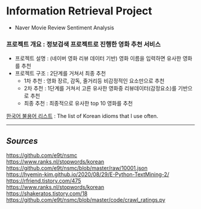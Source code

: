 # Information Retrieval Project  
- Naver Movie Review Sentiment Analysis

### 프로젝트 개요 : 정보검색 프로젝트로 진행한 영화 추천 서비스
- 프로젝트 설명 : (네이버 영화 리뷰 데이터 기반) 영화 이름을 입력하면 유사한 영화를 추천
- 프로젝트 구조 : 2단계를 거쳐서 최종 추천
  - 1차 추천 : 영화 장르, 감독, 줄거리등 비감정적인 요소만으로 추천
  - 2차 추천 : 1단계를 거쳐서 고른 유사한 영화중 리뷰데이터(감정요소)를 기반으로 추천
  - 최종 추천 : 최종적으로 유사한 top 10 영화를 추천

[한국어 불용어 리스트](https://github.com/nooblette/SentimentAnalysis/blob/main/K_Stopword.txt) : The list of Korean idioms that I use often.  
  
  
--------------------------------------------------------------------------------
## *Sources*  
https://github.com/e9t/nsmc  
https://www.ranks.nl/stopwords/korean  
https://github.com/e9t/nsmc/blob/master/raw/10001.json  
https://hyemin-kim.github.io/2020/08/29/E-Python-TextMining-2/  
https://rfriend.tistory.com/475  
https://www.ranks.nl/stopwords/korean  
https://shakeratos.tistory.com/18  
https://github.com/e9t/nsmc/blob/master/code/crawl_ratings.py  
